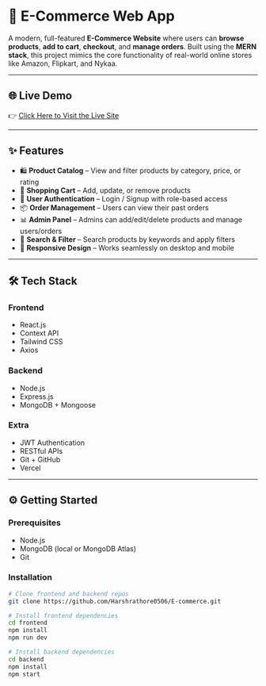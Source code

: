 # 🛒 E-Commerce Web App

A modern, full-featured **E-Commerce Website** where users can **browse products**, **add to cart**, **checkout**, and **manage orders**. Built using the **MERN stack**, this project mimics the core functionality of real-world online stores like Amazon, Flipkart, and Nykaa.

---

## 🌐 Live Demo

👉 [Click Here to Visit the Live Site]((https://e-commerce-frontend-umber.vercel.app/))  

---

## ✨ Features

- 🛍️ **Product Catalog** – View and filter products by category, price, or rating
- 🛒 **Shopping Cart** – Add, update, or remove products
- 🔐 **User Authentication** – Login / Signup with role-based access
- 📦 **Order Management** – Users can view their past orders
- 📊 **Admin Panel** – Admins can add/edit/delete products and manage users/orders
- 🔎 **Search & Filter** – Search products by keywords and apply filters
- 📱 **Responsive Design** – Works seamlessly on desktop and mobile

---

## 🛠 Tech Stack

### Frontend
- React.js
- Context API 
- Tailwind CSS 
- Axios

### Backend
- Node.js
- Express.js
- MongoDB + Mongoose

### Extra
- JWT Authentication
- RESTful APIs
- Git + GitHub
- Vercel

---

## ⚙️ Getting Started

### Prerequisites

- Node.js
- MongoDB (local or MongoDB Atlas)
- Git

### Installation

```bash
# Clone frontend and backend repos
git clone https://github.com/Harshrathore0506/E-commerce.git

# Install frontend dependencies
cd frontend
npm install
npm run dev

# Install backend dependencies
cd backend
npm install
npm start
